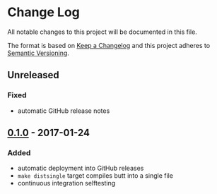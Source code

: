 # Change Log
All notable changes to this project will be documented in this file.

The format is based on [Keep a Changelog](http://keepachangelog.com/)
and this project adheres to [Semantic Versioning](http://semver.org/).

## Unreleased
### Fixed
 - automatic GitHub release notes

## [0.1.0] - 2017-01-24
### Added
 - automatic deployment into GitHub releases
 - `make distsingle` target compiles butt into a single file
 - continuous integration selftesting


[0.1.0]: https://github.com/InternetGuru/butt/compare/v0.0.0...v0.1.0
